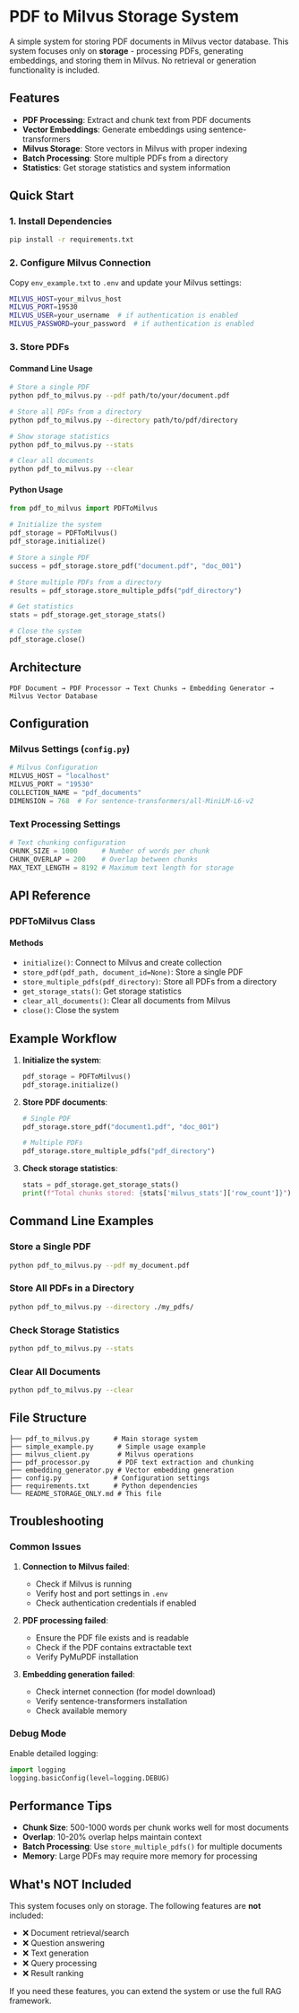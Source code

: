 # PDF to Milvus Storage System

A simple system for storing PDF documents in Milvus vector database. This system focuses only on **storage** - processing PDFs, generating embeddings, and storing them in Milvus. No retrieval or generation functionality is included.

## Features

- **PDF Processing**: Extract and chunk text from PDF documents
- **Vector Embeddings**: Generate embeddings using sentence-transformers
- **Milvus Storage**: Store vectors in Milvus with proper indexing
- **Batch Processing**: Store multiple PDFs from a directory
- **Statistics**: Get storage statistics and system information

## Quick Start

### 1. Install Dependencies

```bash
pip install -r requirements.txt
```

### 2. Configure Milvus Connection

Copy `env_example.txt` to `.env` and update your Milvus settings:

```bash
MILVUS_HOST=your_milvus_host
MILVUS_PORT=19530
MILVUS_USER=your_username  # if authentication is enabled
MILVUS_PASSWORD=your_password  # if authentication is enabled
```

### 3. Store PDFs

#### Command Line Usage

```bash
# Store a single PDF
python pdf_to_milvus.py --pdf path/to/your/document.pdf

# Store all PDFs from a directory
python pdf_to_milvus.py --directory path/to/pdf/directory

# Show storage statistics
python pdf_to_milvus.py --stats

# Clear all documents
python pdf_to_milvus.py --clear
```

#### Python Usage

```python
from pdf_to_milvus import PDFToMilvus

# Initialize the system
pdf_storage = PDFToMilvus()
pdf_storage.initialize()

# Store a single PDF
success = pdf_storage.store_pdf("document.pdf", "doc_001")

# Store multiple PDFs from a directory
results = pdf_storage.store_multiple_pdfs("pdf_directory")

# Get statistics
stats = pdf_storage.get_storage_stats()

# Close the system
pdf_storage.close()
```

## Architecture

```
PDF Document → PDF Processor → Text Chunks → Embedding Generator → Milvus Vector Database
```

## Configuration

### Milvus Settings (`config.py`)

```python
# Milvus Configuration
MILVUS_HOST = "localhost"
MILVUS_PORT = "19530"
COLLECTION_NAME = "pdf_documents"
DIMENSION = 768  # For sentence-transformers/all-MiniLM-L6-v2
```

### Text Processing Settings

```python
# Text chunking configuration
CHUNK_SIZE = 1000      # Number of words per chunk
CHUNK_OVERLAP = 200    # Overlap between chunks
MAX_TEXT_LENGTH = 8192 # Maximum text length for storage
```

## API Reference

### PDFToMilvus Class

#### Methods

- `initialize()`: Connect to Milvus and create collection
- `store_pdf(pdf_path, document_id=None)`: Store a single PDF
- `store_multiple_pdfs(pdf_directory)`: Store all PDFs from a directory
- `get_storage_stats()`: Get storage statistics
- `clear_all_documents()`: Clear all documents from Milvus
- `close()`: Close the system

## Example Workflow

1. **Initialize the system**:
   ```python
   pdf_storage = PDFToMilvus()
   pdf_storage.initialize()
   ```

2. **Store PDF documents**:
   ```python
   # Single PDF
   pdf_storage.store_pdf("document1.pdf", "doc_001")
   
   # Multiple PDFs
   pdf_storage.store_multiple_pdfs("pdf_directory")
   ```

3. **Check storage statistics**:
   ```python
   stats = pdf_storage.get_storage_stats()
   print(f"Total chunks stored: {stats['milvus_stats']['row_count']}")
   ```

## Command Line Examples

### Store a Single PDF
```bash
python pdf_to_milvus.py --pdf my_document.pdf
```

### Store All PDFs in a Directory
```bash
python pdf_to_milvus.py --directory ./my_pdfs/
```

### Check Storage Statistics
```bash
python pdf_to_milvus.py --stats
```

### Clear All Documents
```bash
python pdf_to_milvus.py --clear
```

## File Structure

```
├── pdf_to_milvus.py      # Main storage system
├── simple_example.py      # Simple usage example
├── milvus_client.py       # Milvus operations
├── pdf_processor.py       # PDF text extraction and chunking
├── embedding_generator.py # Vector embedding generation
├── config.py             # Configuration settings
├── requirements.txt      # Python dependencies
└── README_STORAGE_ONLY.md # This file
```

## Troubleshooting

### Common Issues

1. **Connection to Milvus failed**:
   - Check if Milvus is running
   - Verify host and port settings in `.env`
   - Check authentication credentials if enabled

2. **PDF processing failed**:
   - Ensure the PDF file exists and is readable
   - Check if the PDF contains extractable text
   - Verify PyMuPDF installation

3. **Embedding generation failed**:
   - Check internet connection (for model download)
   - Verify sentence-transformers installation
   - Check available memory

### Debug Mode

Enable detailed logging:

```python
import logging
logging.basicConfig(level=logging.DEBUG)
```

## Performance Tips

- **Chunk Size**: 500-1000 words per chunk works well for most documents
- **Overlap**: 10-20% overlap helps maintain context
- **Batch Processing**: Use `store_multiple_pdfs()` for multiple documents
- **Memory**: Large PDFs may require more memory for processing

## What's NOT Included

This system focuses only on storage. The following features are **not** included:

- ❌ Document retrieval/search
- ❌ Question answering
- ❌ Text generation
- ❌ Query processing
- ❌ Result ranking

If you need these features, you can extend the system or use the full RAG framework. 